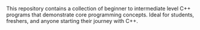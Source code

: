 This repository contains a collection of beginner to intermediate level C++ programs that demonstrate core programming concepts. Ideal for students, freshers, and anyone starting their journey with C++.
